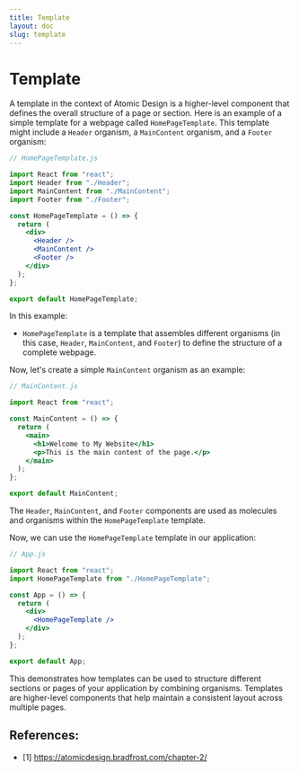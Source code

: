 ```yaml
---
title: Template
layout: doc
slug: template
---
```

# Template

A template in the context of Atomic Design is a higher-level component that defines the overall structure of a page or section. Here is an example of a simple template for a webpage called `HomePageTemplate`. This template might include a `Header` organism, a `MainContent` organism, and a `Footer` organism:

```jsx
// HomePageTemplate.js

import React from "react";
import Header from "./Header";
import MainContent from "./MainContent";
import Footer from "./Footer";

const HomePageTemplate = () => {
  return (
    <div>
      <Header />
      <MainContent />
      <Footer />
    </div>
  );
};

export default HomePageTemplate;
```

In this example:

- `HomePageTemplate` is a template that assembles different organisms (in this case, `Header`, `MainContent`, and `Footer`) to define the structure of a complete webpage.

Now, let's create a simple `MainContent` organism as an example:

```jsx
// MainContent.js

import React from "react";

const MainContent = () => {
  return (
    <main>
      <h1>Welcome to My Website</h1>
      <p>This is the main content of the page.</p>
    </main>
  );
};

export default MainContent;
```

The `Header`, `MainContent`, and `Footer` components are used as molecules and organisms within the `HomePageTemplate` template.

Now, we can use the `HomePageTemplate` template in our application:

```jsx
// App.js

import React from "react";
import HomePageTemplate from "./HomePageTemplate";

const App = () => {
  return (
    <div>
      <HomePageTemplate />
    </div>
  );
};

export default App;
```

This demonstrates how templates can be used to structure different sections or pages of your application by combining organisms. Templates are higher-level components that help maintain a consistent layout across multiple pages.

## References:
- [1] https://atomicdesign.bradfrost.com/chapter-2/